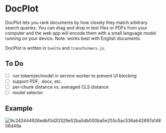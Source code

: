 # DocPlot
DocPlot lets you rank documents by how closely they match arbitrary search queries. You can drag and drop in text files or PDFs from your computer and the web app will encode them with a small language model running on your device. Note: works best with English documents.

DocPlot is written in `Svelte` and `transformers.js`.

## To Do
- [ ] run tokenizer/model in service worker to prevent UI blocking
- [ ] support PDF, .docx, etc.
- [ ] per-chunk distance vs. averaged CLS distance
- [ ] model selector

## Example
![9c242444926edbf0d20329e52ba5db000ba5e255c5ac536ab42697a14806d49a](https://github.com/srhm-ca/docplot/assets/49847930/47403bc6-5f66-40ab-8464-ff4eb7d25314)
